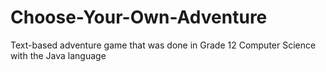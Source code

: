 # Choose-Your-Own-Adventure
Text-based adventure game that was done in Grade 12 Computer Science with the Java language
